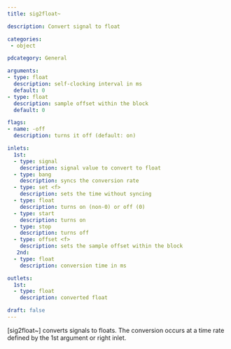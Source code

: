 ```yaml
---
title: sig2float~

description: Convert signal to float

categories:
 - object

pdcategory: General

arguments:
- type: float
  description: self-clocking interval in ms
  default: 0
- type: float
  description: sample offset within the block
  default: 0

flags:
- name: -off
  description: turns it off (default: on)

inlets:
  1st:
  - type: signal
    description: signal value to convert to float
  - type: bang
    description: syncs the conversion rate
  - type: set <f>
    description: sets the time without syncing
  - type: float
    description: turns on (non-0) or off (0)
  - type: start
    description: turns on
  - type: stop
    description: turns off
  - type: offset <f>
    description: sets the sample offset within the block
   2nd:
  - type: float
    description: conversion time in ms

outlets:
  1st:
  - type: float
    description: converted float

draft: false
---
```


[sig2float~] converts signals to floats. The conversion occurs at a time rate defined by the 1st argument or right inlet.